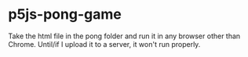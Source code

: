 # p5js-pong-game

Take the html file in the pong folder and run it in any browser other than Chrome. Until/if I upload it to a server, it won't run properly. 
